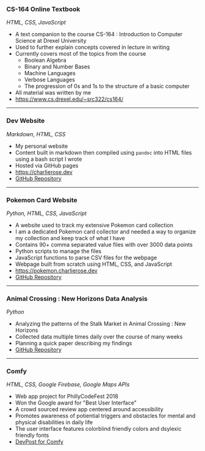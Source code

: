 <h3 class="pr">CS-164 Online Textbook</h3>

_HTML, CSS, JavaScript_

* A text companion to the course CS-164 : Introduction to Computer Science
	at Drexel University
* Used to further explain concepts covered in lecture in writing
* Currently covers most of the topics from the course
	* Boolean Algebra
	* Binary and Number Bases
	* Machine Languages
	* Verbose Languages
	* The progression of 0s and 1s to the structure of a basic computer
* All material was written by me
* <https://www.cs.drexel.edu/~src322/cs164/>

---

<h3 class="po">Dev Website</h3>

_Markdown, HTML, CSS_

* My personal website
* Content built in markdown then compiled using `pandoc` into HTML files
	using a bash script I wrote
* Hosted via GitHub pages
* <https://charlierose.dev>
* [GitHub Repository](https://github.com/charlierosec/dev-website)

---

<h3 class="py">Pokemon Card Website</h3>

_Python, HTML, CSS, JavaScript_

* A website used to track my extensive Pokemon card collection
* I am a dedicated Pokemon card collector and needed a way to organize my collection
	and keep track of what I have
* Contains 90+ comma separated value files with over 3000 data points
* Python scripts to manage the files
* JavaScript functions to parse CSV files for the webpage
* Webpage built from scratch using HTML, CSS, and JavaScript
* <https://pokemon.charlierose.dev>
* [GitHub Repository](https://github.com/charlierosec/pokemoncards)

--- 

<h3 class="pg">Animal Crossing : New Horizons Data Analysis</h3>

_Python_

* Analyzing the patterns of the Stalk Market in Animal Crossing : New Horizons
* Collected data multiple times daily over the course of many weeks
* Planning a quick paper describing my findings
* [GitHub Repository](https://github.com/charlierosec/animalcrossingresearch)

---

<h3 class="pb">Comfy</h3>

_HTML, CSS, Google Firebase, Google Maps APIs_

* Web app project for PhillyCodeFest 2018
* Won the Google award for "Best User Interface"
* A crowd sourced review app centered around accessibility
* Promotes awareness of potiential triggers and obstacles for mental and 
	physical disabilities in daily life
* The user interface features colorblind friendly colors and dsylexic friendly
	fonts
* [DevPost for Comfy](https://devpost.com/software/comfy)

